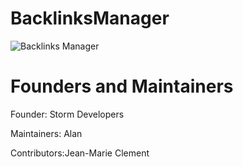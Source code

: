 # BacklinksManager
![Backlinks Manager](https://stormdevelopers.com/uploads/monthly_2020_03/Backlinks-Manager.png.a3a38713cae52bb2e757f83350cf5c09.png)

# Founders and Maintainers

Founder: Storm Developers

Maintainers: Alan

Contributors:Jean-Marie Clement
